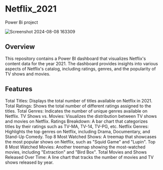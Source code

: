 # Netflix_2021
Power Bi project  

![Screenshot 2024-08-08 163309](https://github.com/user-attachments/assets/18e5d6ae-90d8-43d9-b45b-eeb432a07874)  

## Overview
This repository contains a Power BI dashboard that visualizes Netflix's content data for the year 2021. The dashboard provides insights into various aspects of Netflix's catalog, including ratings, genres, and the popularity of TV shows and movies.  

## Features
Total Titles: Displays the total number of titles available on Netflix in 2021.
Total Ratings: Shows the total number of different ratings assigned to the titles.
Total Genres: Indicates the number of unique genres available on Netflix.
TV Shows vs. Movies: Visualizes the distribution between TV shows and movies on Netflix.
Ratings Breakdown: A bar chart that categorizes titles by their ratings such as TV-MA, TV-14, TV-PG, etc.
Netflix Genres: Highlights the top genres on Netflix, including Drama, Documentary, and Stand-Up Comedy.
Top 8 Most Watched Shows: A treemap that showcases the most popular shows on Netflix, such as "Squid Game" and "Lupin".
Top 8 Most Watched Movies: Another treemap showing the most-watched movies, including "Extraction" and "Bird Box".
Total Movies and Shows Released Over Time: A line chart that tracks the number of movies and TV shows released by year.
